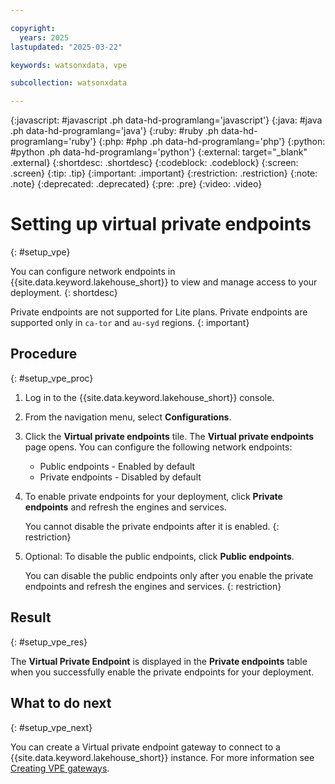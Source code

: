 ```yaml
---

copyright:
  years: 2025
lastupdated: "2025-03-22"

keywords: watsonxdata, vpe

subcollection: watsonxdata

---
```


{:javascript: #javascript .ph data-hd-programlang='javascript'}
{:java: #java .ph data-hd-programlang='java'}
{:ruby: #ruby .ph data-hd-programlang='ruby'}
{:php: #php .ph data-hd-programlang='php'}
{:python: #python .ph data-hd-programlang='python'}
{:external: target="_blank" .external}
{:shortdesc: .shortdesc}
{:codeblock: .codeblock}
{:screen: .screen}
{:tip: .tip}
{:important: .important}
{:restriction: .restriction}
{:note: .note}
{:deprecated: .deprecated}
{:pre: .pre}
{:video: .video}

# Setting up virtual private endpoints
{: #setup_vpe}

You can configure network endpoints in {{site.data.keyword.lakehouse_short}} to view and manage access to your deployment.
{: shortdesc}

Private endpoints are not supported for Lite plans. Private endpoints are supported only in `ca-tor` and `au-syd` regions.
{: important}

## Procedure
{: #setup_vpe_proc}


1. Log in to the {{site.data.keyword.lakehouse_short}} console.
1. From the navigation menu, select **Configurations**.
1. Click the **Virtual private endpoints** tile. The **Virtual private endpoints** page opens. You can configure the following network endpoints:
    * Public endpoints - Enabled by default
    * Private endpoints - Disabled by default
1. To enable private endpoints for your deployment, click **Private endpoints** and refresh the engines and services.

   You cannot disable the private endpoints after it is enabled.
   {: restriction}

1. Optional: To disable the public endpoints, click **Public endpoints**.

   You can disable the public endpoints only after you enable the private endpoints and refresh the engines and services.
   {: restriction}

## Result
{: #setup_vpe_res}

The **Virtual Private Endpoint** is displayed in the **Private endpoints** table when you successfully enable the private endpoints for your deployment.

## What to do next
{: #setup_vpe_next}

You can create a Virtual private endpoint gateway to connect to a {{site.data.keyword.lakehouse_short}} instance. For more information see [Creating VPE gateways](/docs/vpc?topic=vpc-ordering-endpoint-gateway).
